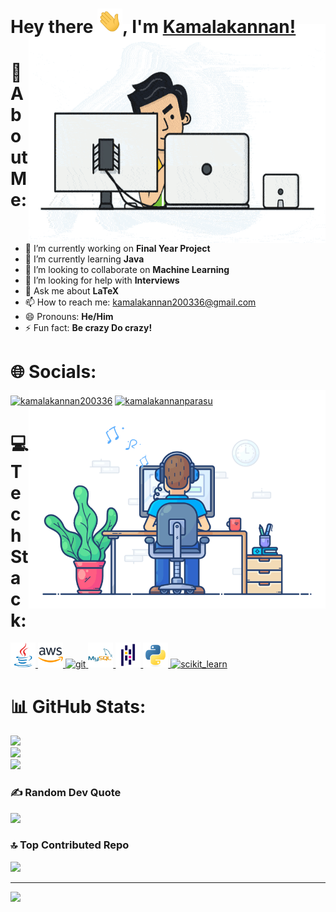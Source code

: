 # Hey there <img src="https://github.com/ysherqawi/ysherqawi/blob/master/images/wave.gif" alt="Waving Hand" width="40">, I'm [Kamalakannan!](https://github.com/Kamalakannan1)
<img src="https://github.com/Kamalakannan1/Kamalakannan1/blob/main/git_readme.gif" alt="A Developer Sitting In Front Of a Computer" style="margin-top:-40px" align="right" width="475" height="350" />

# 💫 About Me:
- 🔭 I’m currently working on **Final Year Project**
- 🌱 I’m currently learning **Java**
- 👯 I’m looking to collaborate on **Machine Learning**
- 🤔 I’m looking for help with **Interviews**
- 💬 Ask me about **LaTeX**
- 📫 How to reach me: kamalakannan200336@gmail.com
- 😄 Pronouns: **He/Him**
- ⚡ Fun fact: **Be crazy Do crazy!**

# 🌐 Socials:
<p align="left">
<a href="https://linkedin.com/in/kamalakannan200336" target="blank"><img align="center" src="https://raw.githubusercontent.com/rahuldkjain/github-profile-readme-generator/master/src/images/icons/Social/linked-in-alt.svg" alt="kamalakannan200336" height="30" width="40" /></a>
<a href="https://kaggle.com/kamalakannanparasu" target="blank"><img align="center" src="https://raw.githubusercontent.com/rahuldkjain/github-profile-readme-generator/master/src/images/icons/Social/kaggle.svg" alt="kamalakannanparasu" height="30" width="40" /></a>
</p>

<img src="https://github.com/Kamalakannan1/Kamalakannan1/blob/main/dev-working_rounded.gif" alt="A Developer Sitting In Front Of a Computer" style="margin-top:-40px" align="right" width="475" height="350" />

# 💻 Tech Stack:
<p align="left"> <a href="https://www.java.com" target="_blank" rel="noreferrer"> <img src="https://raw.githubusercontent.com/devicons/devicon/master/icons/java/java-original.svg" alt="java" width="40" height="40"/> </a> <a href="https://aws.amazon.com" target="_blank" rel="noreferrer"> <img src="https://raw.githubusercontent.com/devicons/devicon/master/icons/amazonwebservices/amazonwebservices-original-wordmark.svg" alt="aws" width="40" height="40"/> </a> <a href="https://git-scm.com/" target="_blank" rel="noreferrer"> <img src="https://www.vectorlogo.zone/logos/git-scm/git-scm-icon.svg" alt="git" width="40" height="40"/> </a>  <a href="https://www.mysql.com/" target="_blank" rel="noreferrer"> <img src="https://raw.githubusercontent.com/devicons/devicon/master/icons/mysql/mysql-original-wordmark.svg" alt="mysql" width="40" height="40"/> </a> <a href="https://pandas.pydata.org/" target="_blank" rel="noreferrer"> <img src="https://raw.githubusercontent.com/devicons/devicon/2ae2a900d2f041da66e950e4d48052658d850630/icons/pandas/pandas-original.svg" alt="pandas" width="40" height="40"/> </a> <a href="https://www.python.org" target="_blank" rel="noreferrer"> <img src="https://raw.githubusercontent.com/devicons/devicon/master/icons/python/python-original.svg" alt="python" width="40" height="40"/> </a> <a href="https://scikit-learn.org/" target="_blank" rel="noreferrer"> <img src="https://upload.wikimedia.org/wikipedia/commons/0/05/Scikit_learn_logo_small.svg" alt="scikit_learn" width="40" height="40"/> </a> </p>


# 📊 GitHub Stats:
![](https://github-readme-stats-sigma-five.vercel.app/api?username=Kamalakannan1&theme=city_light&hide_border=false&include_all_commits=false&count_private=false)<br/>
![](https://github-readme-streak-stats.herokuapp.com/?user=Kamalakannan1&theme=city_light&hide_border=false)<br/>
![](https://github-readme-stats-sigma-five.vercel.app/api/top-langs/?username=Kamalakannan1&theme=city_light&hide_border=false&include_all_commits=false&count_private=false&layout=compact)

### ✍️ Random Dev Quote
![](https://quotes-github-readme.vercel.app/api?type=horizontal&theme=light)

### 🔝 Top Contributed Repo
![](https://github-contributor-stats.vercel.app/api?username=Kamalakannan1&limit=5&theme=flat&combine_all_yearly_contributions=true)

---
[![](https://visitcount.itsvg.in/api?id=Kamalakannan1&icon=0&color=12)](https://visitcount.itsvg.in)
